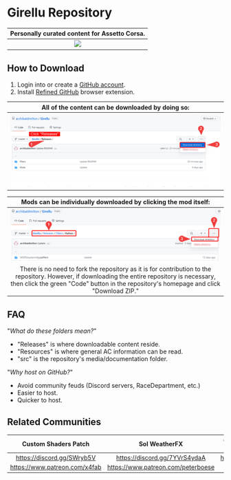 # Girellu Repository

| Personally curated content for Assetto Corsa. |
|:---:|
| ![](src/repository/collage2.png) |

## How to Download
1. Login into or create a [GitHub account](https://github.com/join).
2. Install [Refined GitHub](https://github.com/sindresorhus/refined-github#install "GitHub Repository") browser extension.

| All of the content can be downloaded by doing so: |
|:---:|
| ![](src/repository/downloadall.png) |

| Mods can be individually downloaded by clicking the mod itself: |
|:---:|
| ![](./src/repository/download.png) |
| There is no need to fork the repository as it is for contribution to the repository. However, if downloading the entire repository is necessary, then click the green "Code" button in the repository's homepage and click "Download ZIP." |

## FAQ
"*What do these folders mean?*"
* "Releases" is where downloadable content reside.
* "Resources" is where general AC information can be read.
* "src" is the repository's media/documentation folder.

"*Why host on GitHub?*"
* Avoid community feuds (Discord servers, RaceDepartment, etc.)
* Easier to host.
* Quicker to host.

## Related Communities
Custom Shaders Patch | Sol WeatherFX | Girellu (Troubleshooting and help)
|:---:|:---:|:---:|
https://discord.gg/SWryb5V | https://discord.gg/7YVrS4ydaA | https://discord.gg/jgG738MtCe
https://www.patreon.com/x4fab | https://www.patreon.com/peterboese | -